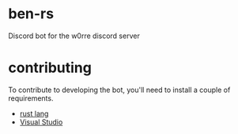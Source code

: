 # ben-rs
Discord bot for the w0rre discord server

# contributing
To contribute to developing the bot, you'll need to install a couple of requirements.

 - [rust lang](https://www.rust-lang.org/tools/install)
 - [Visual Studio](https://visualstudio.microsoft.com/downloads/)
